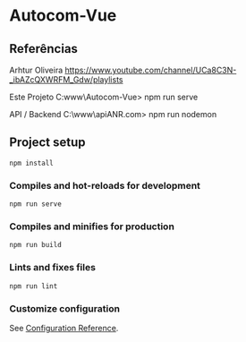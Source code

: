 # Autocom-Vue

## Referências

Arhtur Oliveira
https://www.youtube.com/channel/UCa8C3N-_ibAZcQXWRFM_Gdw/playlists

Este Projeto
C:www\Autocom-Vue> npm run serve

API / Backend
C:\www\apiANR.com> npm run nodemon

## Project setup

```
npm install
```

### Compiles and hot-reloads for development

```
npm run serve
```

### Compiles and minifies for production

```
npm run build
```

### Lints and fixes files

```
npm run lint
```

### Customize configuration

See [Configuration Reference](https://cli.vuejs.org/config/).
